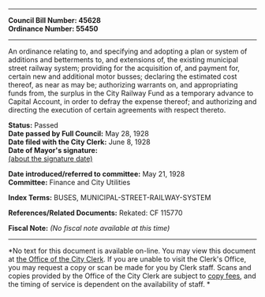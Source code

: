 * * * * *  
  
**Council Bill Number: [](#h0)[](#h2)45628**   
**Ordinance Number: 55450**  
  
* * * * *  
  
An ordinance relating to, and specifying and adopting a plan or system of additions and betterments to, and extensions of, the existing municipal street railway system; providing for the acquisition of, and payment for, certain new and additional motor busses; declaring the estimated cost thereof, as near as may be; authorizing warrants on, and appropriating funds from, the surplus in the City Railway Fund as a temporary advance to Capital Account, in order to defray the expense thereof; and authorizing and directing the execution of certain agreements with respect thereto.  
  
**Status:** Passed   
**Date passed by Full Council:** May 28, 1928   
**Date filed with the City Clerk:** June 8, 1928   
**Date of Mayor's signature:**   
[(about the signature date)](/~public/approvaldate.htm)   
  
  
**Date introduced/referred to committee:** May 21, 1928   
**Committee:** Finance and City Utilities   
  
**Index Terms:** BUSES, MUNICIPAL-STREET-RAILWAY-SYSTEM  
  
**References/Related Documents:** Rekated: CF 115770  
  
**Fiscal Note:** *(No fiscal note available at this time)*  
  
* * * * *  
  
*No text for this document is available on-line. You may view this document at [the Office of the City Clerk](http://www.seattle.gov/leg/clerk/contactUs.htm). If you are unable to visit the Clerk's Office, you may request a copy or scan be made for you by Clerk staff. Scans and copies provided by the Office of the City Clerk are subject to [copy fees](http://clerk.seattle.gov/~public/clerkfees.htm), and the timing of service is dependent on the availability of staff. *  
  
  
